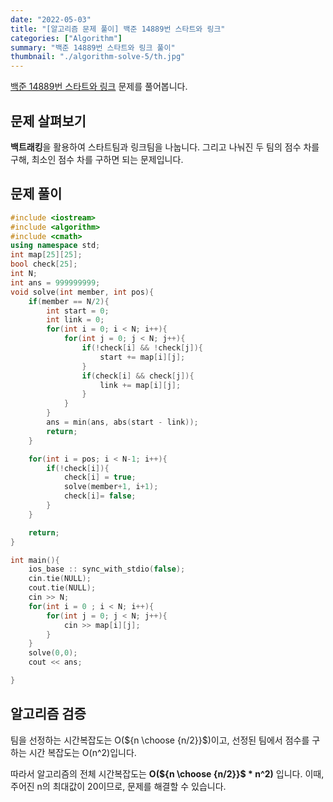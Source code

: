 ```yaml
---
date: "2022-05-03"
title: "[알고리즘 문제 풀이] 백준 14889번 스타트와 링크"
categories: ["Algorithm"]
summary: "백준 14889번 스타트와 링크 풀이"
thumbnail: "./algorithm-solve-5/th.jpg"
---
```


[백준 14889번 스타트와 링크](https://www.acmicpc.net/problem/14889) 문제를 풀어봅니다.

## 문제 살펴보기

**백트래킹**을 활용하여 스타트팀과 링크팀을 나눕니다. 그리고 나눠진 두 팀의 점수 차를 구해, 최소인 점수 차를 구하면 되는 문제입니다.

## 문제 풀이

```cpp
#include <iostream>
#include <algorithm>
#include <cmath>
using namespace std;
int map[25][25];
bool check[25];
int N;
int ans = 999999999;
void solve(int member, int pos){
    if(member == N/2){
        int start = 0;
        int link = 0;
        for(int i = 0; i < N; i++){
            for(int j = 0; j < N; j++){
                if(!check[i] && !check[j]){
                    start += map[i][j];
                }
                if(check[i] && check[j]){
                    link += map[i][j];
                }
            }
        }
        ans = min(ans, abs(start - link));
        return;
    }

    for(int i = pos; i < N-1; i++){
        if(!check[i]){
            check[i] = true;
            solve(member+1, i+1);
            check[i]= false;
        }
    }

    return;
}

int main(){
    ios_base :: sync_with_stdio(false);
    cin.tie(NULL);
    cout.tie(NULL);
    cin >> N;
    for(int i = 0 ; i < N; i++){
        for(int j = 0; j < N; j++){
            cin >> map[i][j];
        }
    }
    solve(0,0);
    cout << ans;

}
```

## 알고리즘 검증

팀을 선정하는 시간복잡도는 O(${n \choose {n/2}}$)이고, 선정된 팀에서 점수를 구하는 시간 복잡도는 O(n^2)입니다.

따라서 알고리즘의 전체 시간복잡도는 **O(${n \choose {n/2}}$ \* n^2)** 입니다.
이때, 주어진 n의 최대값이 20이므로, 문제를 해결할 수 있습니다.
